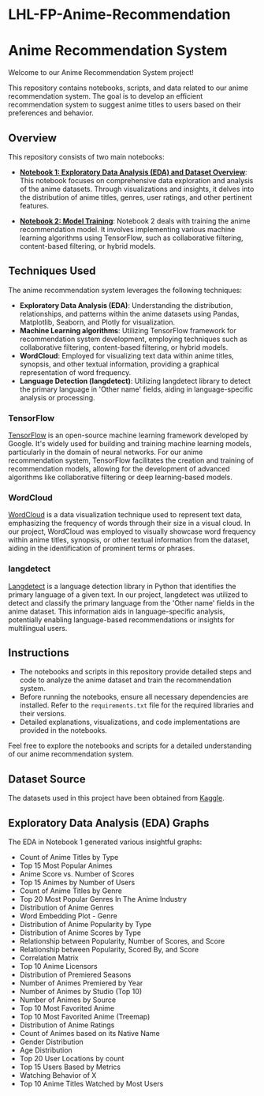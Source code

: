 # LHL-FP-Anime-Recommendation

# Anime Recommendation System

Welcome to our Anime Recommendation System project!

This repository contains notebooks, scripts, and data related to our anime recommendation system. The goal is to develop an efficient recommendation system to suggest anime titles to users based on their preferences and behavior.

## Overview

This repository consists of two main notebooks:

- **[Notebook 1: Exploratory Data Analysis (EDA) and Dataset Overview](link_to_notebook1)**:
  This notebook focuses on comprehensive data exploration and analysis of the anime datasets. Through visualizations and insights, it delves into the distribution of anime titles, genres, user ratings, and other pertinent features.

- **[Notebook 2: Model Training](link_to_notebook2)**:
  Notebook 2 deals with training the anime recommendation model. It involves implementing various machine learning algorithms using TensorFlow, such as collaborative filtering, content-based filtering, or hybrid models.

## Techniques Used

The anime recommendation system leverages the following techniques:

- **Exploratory Data Analysis (EDA)**: Understanding the distribution, relationships, and patterns within the anime datasets using Pandas, Matplotlib, Seaborn, and Plotly for visualization.
- **Machine Learning algorithms**: Utilizing TensorFlow framework for recommendation system development, employing techniques such as collaborative filtering, content-based filtering, or hybrid models.
- **WordCloud**: Employed for visualizing text data within anime titles, synopsis, and other textual information, providing a graphical representation of word frequency.
- **Language Detection (langdetect)**: Utilizing langdetect library to detect the primary language in 'Other name' fields, aiding in language-specific analysis or processing.

### TensorFlow

[TensorFlow](https://www.tensorflow.org/) is an open-source machine learning framework developed by Google. It's widely used for building and training machine learning models, particularly in the domain of neural networks. For our anime recommendation system, TensorFlow facilitates the creation and training of recommendation models, allowing for the development of advanced algorithms like collaborative filtering or deep learning-based models.

### WordCloud

[WordCloud](https://github.com/amueller/word_cloud) is a data visualization technique used to represent text data, emphasizing the frequency of words through their size in a visual cloud. In our project, WordCloud was employed to visually showcase word frequency within anime titles, synopsis, or other textual information from the dataset, aiding in the identification of prominent terms or phrases.

### langdetect

[Langdetect](https://pypi.org/project/langdetect/) is a language detection library in Python that identifies the primary language of a given text. In our project, langdetect was utilized to detect and classify the primary language from the 'Other name' fields in the anime dataset. This information aids in language-specific analysis, potentially enabling language-based recommendations or insights for multilingual users.

## Instructions

- The notebooks and scripts in this repository provide detailed steps and code to analyze the anime dataset and train the recommendation system.
- Before running the notebooks, ensure all necessary dependencies are installed. Refer to the `requirements.txt` file for the required libraries and their versions.
- Detailed explanations, visualizations, and code implementations are provided in the notebooks.

Feel free to explore the notebooks and scripts for a detailed understanding of our anime recommendation system.

## Dataset Source

The datasets used in this project have been obtained from [Kaggle](https://www.kaggle.com/datasets/dbdmobile/myanimelist-dataset).

## Exploratory Data Analysis (EDA) Graphs

The EDA in Notebook 1 generated various insightful graphs:

- Count of Anime Titles by Type
- Top 15 Most Popular Animes
- Anime Score vs. Number of Scores
- Top 15 Animes by Number of Users
- Count of Anime Titles by Genre
- Top 20 Most Popular Genres In The Anime Industry
- Distribution of Anime Genres
- Word Embedding Plot - Genre
- Distribution of Anime Popularity by Type
- Distribution of Anime Scores by Type
- Relationship between Popularity, Number of Scores, and Score
- Relationship between Popularity, Scored By, and Score
- Correlation Matrix
- Top 10 Anime Licensors
- Distribution of Premiered Seasons
- Number of Animes Premiered by Year
- Number of Animes by Studio (Top 10)
- Number of Animes by Source
- Top 10 Most Favorited Anime
- Top 10 Most Favorited Anime (Treemap)
- Distribution of Anime Ratings
- Count of Animes based on its Native Name
- Gender Distribution
- Age Distribution
- Top 20 User Locations by count
- Top 15 Users Based by Metrics
- Watching Behavior of X
- Top 10 Anime Titles Watched by Most Users
